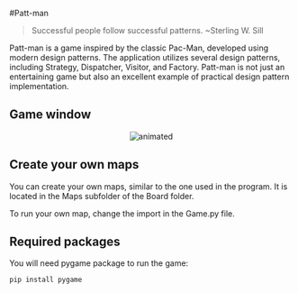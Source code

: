 #Patt-man
> Successful people follow successful patterns. ~Sterling W. Sill

Patt-man is a game inspired by the classic Pac-Man, developed using modern design patterns. The application utilizes several design patterns, including Strategy, Dispatcher, Visitor, and Factory. Patt-man is not just an entertaining game but also an excellent example of practical design pattern implementation.

## Game window
<p align="center">
  <img src="https://github.com/jakrog01/Pax-Man/assets/141222606/35ecda81-d0a4-49cd-8760-6a66f1c0ddd3" alt="animated" />
</p>

## Create your own maps
You can create your own maps, similar to the one used in the program.
It is located in the Maps subfolder of the Board folder.

To run your own map, change the import in the Game.py file.

## Required packages
You will need pygame package to run the game:
```
pip install pygame
```
